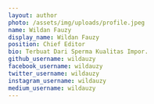 ```yaml
---
layout: author
photo: /assets/img/uploads/profile.jpeg
name: Wildan Fauzy
display_name: Wildan Fauzy
position: Chief Editor
bio: Terbuat Dari Sperma Kualitas Impor.
github_username: wildauzy
facebook_username: wildauzy
twitter_username: wildauzy
instagram_username: wildauzy
medium_username: wildauzy
---
```



